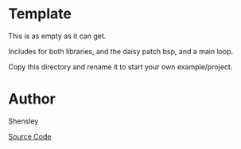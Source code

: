 # Template

This is as empty as it can get. 

Includes for both libraries, and the daisy patch bsp, and a main loop.

Copy this directory and rename it to start your own example/project.

# Author

Shensley

[Source Code](https://github.com/electro-smith/DaisyExamples/tree/master/field/Template)

